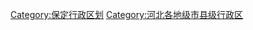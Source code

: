 


























[Category:保定行政区划](https://zh.wikipedia.org/wiki/Category:保定行政区划 "wikilink") [Category:河北各地级市县级行政区](https://zh.wikipedia.org/wiki/Category:河北各地级市县级行政区 "wikilink")